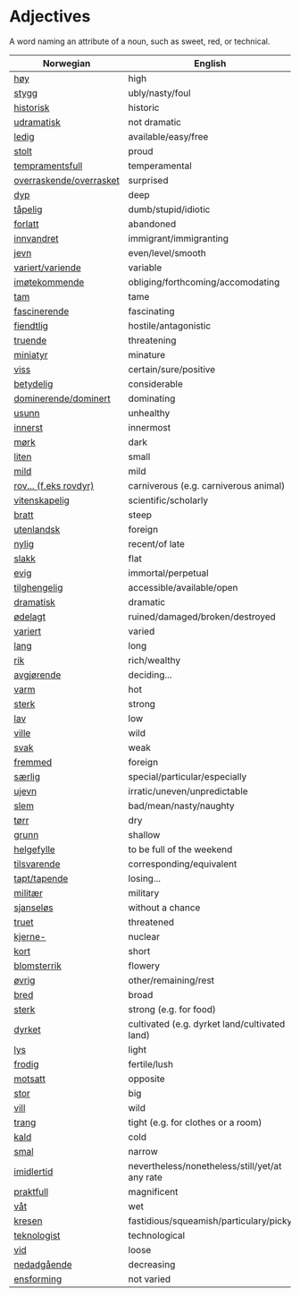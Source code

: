 # Adjectives

A word naming an attribute of a noun, such as sweet, red, or technical.

| Norwegian | English |
| --- | --- |
| [høy](https://www.ordnett.no/search?language=no&phrase=høy) | high |
| [stygg](https://www.ordnett.no/search?language=no&phrase=stygg) | ubly/nasty/foul |
| [historisk](https://www.ordnett.no/search?language=no&phrase=historisk) | historic |
| [udramatisk](https://www.ordnett.no/search?language=no&phrase=udramatisk) | not dramatic |
| [ledig](https://www.ordnett.no/search?language=no&phrase=ledig) | available/easy/free |
| [stolt](https://www.ordnett.no/search?language=no&phrase=stolt) | proud |
| [tempramentsfull](https://www.ordnett.no/search?language=no&phrase=tempramentsfull) | temperamental |
| [overraskende/overrasket](https://www.ordnett.no/search?language=no&phrase=overraskende/overrasket) | surprised |
| [dyp](https://www.ordnett.no/search?language=no&phrase=dyp) | deep |
| [tåpelig](https://www.ordnett.no/search?language=no&phrase=tåpelig) | dumb/stupid/idiotic |
| [forlatt](https://www.ordnett.no/search?language=no&phrase=forlatt) | abandoned |
| [innvandret](https://www.ordnett.no/search?language=no&phrase=innvandret) | immigrant/immigranting |
| [jevn](https://www.ordnett.no/search?language=no&phrase=jevn) | even/level/smooth |
| [variert/variende](https://www.ordnett.no/search?language=no&phrase=variert/variende) | variable |
| [imøtekommende](https://www.ordnett.no/search?language=no&phrase=imøtekommende) | obliging/forthcoming/accomodating |
| [tam](https://www.ordnett.no/search?language=no&phrase=tam) | tame |
| [fascinerende](https://www.ordnett.no/search?language=no&phrase=fascinerende) | fascinating |
| [fiendtlig](https://www.ordnett.no/search?language=no&phrase=fiendtlig) | hostile/antagonistic |
| [truende](https://www.ordnett.no/search?language=no&phrase=truende) | threatening |
| [miniatyr](https://www.ordnett.no/search?language=no&phrase=miniatyr) | minature |
| [viss](https://www.ordnett.no/search?language=no&phrase=viss) | certain/sure/positive |
| [betydelig](https://www.ordnett.no/search?language=no&phrase=betydelig) | considerable |
| [dominerende/dominert](https://www.ordnett.no/search?language=no&phrase=dominerende/dominert) | dominating |
| [usunn](https://www.ordnett.no/search?language=no&phrase=usunn) | unhealthy |
| [innerst](https://www.ordnett.no/search?language=no&phrase=innerst) | innermost |
| [mørk](https://www.ordnett.no/search?language=no&phrase=mørk) | dark |
| [liten](https://www.ordnett.no/search?language=no&phrase=liten) | small |
| [mild](https://www.ordnett.no/search?language=no&phrase=mild) | mild |
| [rov... (f.eks rovdyr)](https://www.ordnett.no/search?language=no&phrase=rov...%20(f.eks%20rovdyr)) | carniverous (e.g. carniverous animal) |
| [vitenskapelig](https://www.ordnett.no/search?language=no&phrase=vitenskapelig) | scientific/scholarly |
| [bratt](https://www.ordnett.no/search?language=no&phrase=bratt) | steep |
| [utenlandsk](https://www.ordnett.no/search?language=no&phrase=utenlandsk) | foreign |
| [nylig](https://www.ordnett.no/search?language=no&phrase=nylig) | recent/of late |
| [slakk](https://www.ordnett.no/search?language=no&phrase=slakk) | flat |
| [evig](https://www.ordnett.no/search?language=no&phrase=evig) | immortal/perpetual |
| [tilghengelig](https://www.ordnett.no/search?language=no&phrase=tilghengelig) | accessible/available/open |
| [dramatisk](https://www.ordnett.no/search?language=no&phrase=dramatisk) | dramatic |
| [ødelagt](https://www.ordnett.no/search?language=no&phrase=ødelagt) | ruined/damaged/broken/destroyed |
| [variert](https://www.ordnett.no/search?language=no&phrase=variert) | varied |
| [lang](https://www.ordnett.no/search?language=no&phrase=lang) | long |
| [rik](https://www.ordnett.no/search?language=no&phrase=rik) | rich/wealthy |
| [avgjørende](https://www.ordnett.no/search?language=no&phrase=avgjørende) | deciding... |
| [varm](https://www.ordnett.no/search?language=no&phrase=varm) | hot |
| [sterk](https://www.ordnett.no/search?language=no&phrase=sterk) | strong |
| [lav](https://www.ordnett.no/search?language=no&phrase=lav) | low |
| [ville](https://www.ordnett.no/search?language=no&phrase=ville) | wild |
| [svak](https://www.ordnett.no/search?language=no&phrase=svak) | weak |
| [fremmed](https://www.ordnett.no/search?language=no&phrase=fremmed) | foreign |
| [særlig](https://www.ordnett.no/search?language=no&phrase=særlig) | special/particular/especially |
| [ujevn](https://www.ordnett.no/search?language=no&phrase=ujevn) | irratic/uneven/unpredictable |
| [slem](https://www.ordnett.no/search?language=no&phrase=slem) | bad/mean/nasty/naughty |
| [tørr](https://www.ordnett.no/search?language=no&phrase=tørr) | dry |
| [grunn](https://www.ordnett.no/search?language=no&phrase=grunn) | shallow |
| [helgefylle](https://www.ordnett.no/search?language=no&phrase=helgefylle) | to be full of the weekend |
| [tilsvarende](https://www.ordnett.no/search?language=no&phrase=tilsvarende) | corresponding/equivalent |
| [tapt/tapende](https://www.ordnett.no/search?language=no&phrase=tapt/tapende) | losing... |
| [militær](https://www.ordnett.no/search?language=no&phrase=militær) | military |
| [sjanseløs](https://www.ordnett.no/search?language=no&phrase=sjanseløs) | without a chance |
| [truet](https://www.ordnett.no/search?language=no&phrase=truet) | threatened |
| [kjerne-](https://www.ordnett.no/search?language=no&phrase=kjerne-) | nuclear |
| [kort](https://www.ordnett.no/search?language=no&phrase=kort) | short |
| [blomsterrik](https://www.ordnett.no/search?language=no&phrase=blomsterrik) | flowery |
| [øvrig](https://www.ordnett.no/search?language=no&phrase=øvrig) | other/remaining/rest |
| [bred](https://www.ordnett.no/search?language=no&phrase=bred) | broad |
| [sterk](https://www.ordnett.no/search?language=no&phrase=sterk) | strong (e.g. for food) |
| [dyrket](https://www.ordnett.no/search?language=no&phrase=dyrket) | cultivated (e.g. dyrket land/cultivated land) |
| [lys](https://www.ordnett.no/search?language=no&phrase=lys) | light |
| [frodig](https://www.ordnett.no/search?language=no&phrase=frodig) | fertile/lush |
| [motsatt](https://www.ordnett.no/search?language=no&phrase=motsatt) | opposite |
| [stor](https://www.ordnett.no/search?language=no&phrase=stor) | big |
| [vill](https://www.ordnett.no/search?language=no&phrase=vill) | wild |
| [trang](https://www.ordnett.no/search?language=no&phrase=trang) | tight (e.g. for clothes or a room) |
| [kald](https://www.ordnett.no/search?language=no&phrase=kald) | cold |
| [smal](https://www.ordnett.no/search?language=no&phrase=smal) | narrow |
| [imidlertid](https://www.ordnett.no/search?language=no&phrase=imidlertid) | nevertheless/nonetheless/still/yet/at any rate |
| [praktfull](https://www.ordnett.no/search?language=no&phrase=praktfull) | magnificent |
| [våt](https://www.ordnett.no/search?language=no&phrase=våt) | wet |
| [kresen](https://www.ordnett.no/search?language=no&phrase=kresen) | fastidious/squeamish/particulary/picky |
| [teknologist](https://www.ordnett.no/search?language=no&phrase=teknologist) | technological |
| [vid](https://www.ordnett.no/search?language=no&phrase=vid) | loose |
| [nedadgående](https://www.ordnett.no/search?language=no&phrase=nedadgående) | decreasing |
| [ensforming](https://www.ordnett.no/search?language=no&phrase=ensforming) | not varied |

